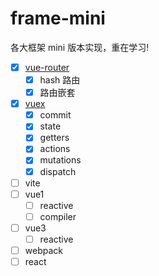 # frame-mini

各大框架 mini 版本实现，重在学习!

-   [x] [vue-router](https://github.com/18zili/frame-mini/blob/main/vue-router-mini/src/vue-router/index.js)
    -   [x] hash 路由
    -   [x] 路由嵌套
-   [x] [vuex](https://github.com/18zili/frame-mini/blob/main/vuex-mini/src/vuex/index.js)
    -   [x] commit
    -   [x] state
    -   [x] getters
    -   [x] actions
    -   [x] mutations
    -   [x] dispatch
-   [ ] vite
-   [ ] vue1
    -   [ ] reactive
    -   [ ] compiler
-   [ ] vue3
    -   [ ] reactive
-   [ ] webpack
-   [ ] react
